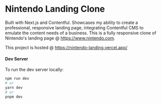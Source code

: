 # Nintendo Landing Clone

Built with Next.js and Contentful. Showcases my ability to create a professional, responsive landing page, integrating Contentful CMS to emulate the content needs of a business. This is a fully responsive clone of Nintendo's landing page @ https://www.nintendo.com.

This project is hosted @ https://nintendo-landing.vercel.app/

#### Dev Server

To run the dev server locally:

```bash
npm run dev
# or
yarn dev
# or
pnpm dev
```
